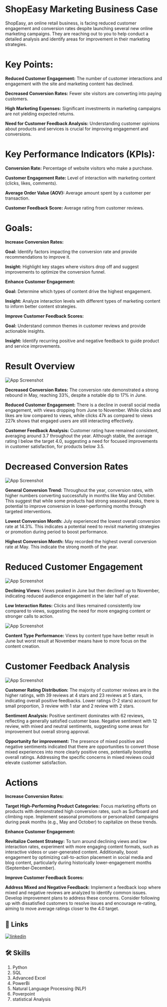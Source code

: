 
#   ShopEasy Marketing Business Case

ShopEasy, an online retail business, is facing reduced customer engagement and conversion rates despite launching several new online marketing campaigns. They are reaching out to you to help conduct a detailed analysis and identify areas for improvement in their marketing strategies.

# Key Points:
**Reduced Customer Engagement:** The number of customer interactions and engagement with the site and marketing content has declined.

**Decreased Conversion Rates:** Fewer site visitors are converting into paying customers.

**High Marketing Expenses:** Significant investments in marketing campaigns are not yielding expected returns.

**Need for Customer Feedback Analysis:** Understanding customer opinions about products and services is crucial for improving engagement and conversions.

# Key Performance Indicators (KPIs):
**Conversion Rate:** Percentage of website visitors who make a purchase.

**Customer Engagement Rate:** Level of interaction with marketing content (clicks, likes, comments).

**Average Order Value (AOV):** Average amount spent by a customer per transaction.

**Customer Feedback Score:** Average rating from customer reviews.

# Goals:
**Increase Conversion Rates:**

**Goal:** Identify factors impacting the conversion rate and provide recommendations to improve it.

**Insight:** Highlight key stages where visitors drop off and suggest improvements to optimize the conversion funnel.

**Enhance Customer Engagement:**

**Goal:** Determine which types of content drive the highest engagement. 

**Insight:** Analyze interaction levels with different types of marketing content to inform better content strategies.

**Improve Customer Feedback Scores:**

**Goal:** Understand common themes in customer reviews and provide actionable insights.

**Insight:** Identify recurring positive and negative feedback to guide product and service improvements.

# Result Overview



![App Screenshot](https://github.com/souhacks/Marketing_Buisness_Case/blob/main/overview_result.png?raw=true)


**Decreased Conversion Rates:** The conversion rate demonstrated a strong rebound in May, reaching 33%, despite a notable dip to 17% in June.

**Reduced Customer Engagement:**
There is a decline in overall social media engagement, with views dropping from June to November.
While clicks and likes are low compared to views, while clicks 47k as compared to views 227k shows that engaged users are still interacting effectively.

**Customer Feedback Analysis:**
Customer rating have remained consistent, averaging around 3.7 throughout the year.
Although stable, the average rating I below the target 4.0, suggesting a need for focused improvements in customer satisfaction, for products below 3.5.

# Decreased Conversion Rates
![App Screenshot](https://github.com/souhacks/Marketing_Buisness_Case/blob/main/decreased_conversion.png?raw=true)

**General Conversion Trend:**
Throughout the year, conversion rates, with higher numbers converting successfully in months like May and October. This suggest that while some products had strong seasonal peaks, there is potential to improve conversion in lower-performing months through targeted interventions.

**Lowest Conversion Month:**
July experienced the lowest overall conversion rate at 14.3%. This indicates a potential need to revisit marketing strategies or promotion during period to boost performance.

**Highest Conversion Month:**
May recorded the highest overall conversion rate at May. This indicate the strong month of the year.

# Reduced Customer Engagement

![App Screenshot](https://github.com/souhacks/Marketing_Buisness_Case/blob/main/reduced_customer_enagagement01.png?raw=true)

**Declining Views:**
Views peaked in June but then declined up to November, indicating reduced audience engagement in the later half of year.

**Low Interaction Rates:**
Clicks and likes remained consistently low compared to views, suggesting the need for more engaging content or stronger calls to action.

![App Screenshot](https://github.com/souhacks/Marketing_Buisness_Case/blob/main/reduced_customer_enagagement02.png?raw=true)

**Content Type Performance:**
Views by content type have better result in June but worst result at November means have to more focus on the content creation.

# Customer Feedback Analysis
![App Screenshot](https://github.com/souhacks/Marketing_Buisness_Case/blob/main/customer_feedback_analysis.png?raw=true)

**Customer Rating Distribution:**
The majority of customer reviews are in the higher ratings, with 39 reviews at 4 stars and 23 reviews at 5 stars, indicating overall positive feedbacks. Lower ratings (1-2 stars) account for small proportion, 3 review with 1 star and 2 review with 2 stars.

**Sentiment Analysis:**
Positive sentiment dominates with 62 reviews, reflecting a generally satisfied customer base. Negative sentiment with 12 review, with mixed and neutral sentiments, suggesting some areas for improvement but overall strong approval.

**Opportunity for improvement:**
The presence of mixed positive and negative sentiments indicated that there are opportunities to convert those mixed experiences into more clearly positive ones, potentially boosting overall ratings. Addressing the specific concerns in mixed reviews could elevate customer satisfaction.

# Actions

**Increase Conversion Rates:**

**Target High-Performing Product Categories:** Focus marketing efforts on products with demonstrated high conversion rates, such as Surfboard and climbing rope. Implement seasonal promotions or personalized campaigns during peak months (e.g., May and October) to capitalize on these trends.

**Enhance Customer Engagement:**

**Revitalize Content Strategy:** To turn around declining views and low interaction rates, experiment with more engaging content formats, such as interactive videos or user-generated content. Additionally, boost engagement by optimizing call-to-action placement in social media and blog content, particularly during historically lower-engagement months (September-December).

**Improve Customer Feedback Scores:**

**Address Mixed and Negative Feedback:** Implement a feedback loop where mixed and negative reviews are analyzed to identify common issues. Develop improvement plans to address these concerns. Consider following up with dissatisfied customers to resolve issues and encourage re-rating, aiming to move average ratings closer to the 4.0 target.


## 🔗 Links

[![linkedin](https://img.shields.io/badge/linkedin-0A66C2?style=for-the-badge&logo=linkedin&logoColor=white)](https://www.linkedin.com/in/sourav-verma-bbb65b1a5/)



## 🛠 Skills
1. Python
2. SQL
3. Advanced Excel
4. PowerBi
5. Natural Language Processing (NLP)
6. Poverpoint
7. statistical Analysis



